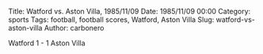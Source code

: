 Title: Watford vs. Aston Villa, 1985/11/09
Date: 1985/11/09 00:00
Category: sports
Tags: football, football scores, Watford, Aston Villa
Slug: watford-vs-aston-villa
Author: carbonero


Watford 1 - 1 Aston Villa
